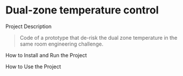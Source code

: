 # Dual-zone temperature control

Project Description
 > Code of a prototype that de-risk the dual zone temperature in the same room engineering challenge.

How to Install and Run the Project

How to Use the Project
